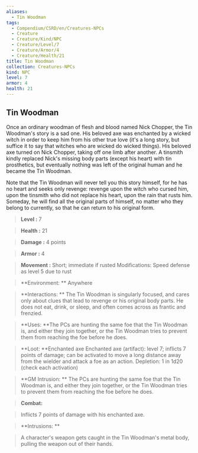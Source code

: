 ```yaml
---
aliases:
  - Tin Woodman
tags:
  - Compendium/CSRD/en/Creatures-NPCs
  - Creature
  - Creature/Kind/NPC
  - Creature/Level/7
  - Creature/Armor/4
  - Creature/Health/21
title: Tin Woodman
collection: Creatures-NPCs
kind: NPC
level: 7
armor: 4
health: 21
---
```

## Tin Woodman    
Once an ordinary woodman of flesh and blood named Nick Chopper, the Tin Woodman's story is a sad one. His beloved axe was enchanted by a wicked witch in order to keep him from his other true love (it's a long story, but suffice it to say that witches who are wicked do wicked things). His beloved axe turned on Nick Chopper, taking off one limb after another. A tinsmith kindly replaced Nick's missing body parts (except his heart) with tin prosthetics, but eventually nothing was left of the original human and he became the Tin Woodman.  
Note that the Tin Woodman will never tell you this story himself, for he has no heart and seeks only revenge: revenge upon the witch who cursed him, upon the tinsmith who did not replace his heart, upon the rain that rusts him. Someday, he will find all the original parts of himself, no matter who they belong to currently, so that he can return to his original form.    
  
    
> **Level :** 7    
> **Health :** 21    
> **Damage :** 4 points    
> **Armor :** 4    
> **Movement :** Short; immediate if rusted Modifications: Speed defense as level 5 due to rust    
> **Environment: ** Anywhere    
> **Interactions: ** The Tin Woodman is singularly focused, and cares only about clues that lead to revenge or his original body parts. He does not eat, drink, or sleep, and often comes across as frantic and frenzied.    
> **Uses: **The PCs are hunting the same foe that the Tin Woodman is, and either they join together, or the Tin Woodman tries to prevent them from reaching the foe before he does.    
> **Loot: **Enchanted axe Enchanted axe (artifact): level 7; inflicts 7 points of damage; can be activated to move a long distance away from the wielder and attack a foe as an action. Depletion: 1 in 1d20 (check each activation)    
> **GM Intrusion: ** The PCs are hunting the same foe that the Tin Woodman is, and either they join together, or the Tin Woodman tries to prevent them from reaching the foe before he does.    
  
> **Combat:**   
> Inflicts 7 points of damage with his enchanted axe.    
    
  
> **Intrusions: **   
> A character's weapon gets caught in the Tin Woodman's metal body, pulling the weapon out of their hands.    
